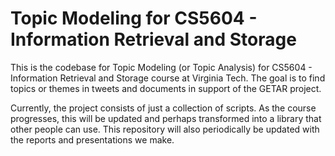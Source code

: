 # Topic Modeling for CS5604 - Information Retrieval and Storage

This is the codebase for Topic Modeling (or Topic Analysis) for CS5604 - Information Retrieval and Storage course at Virginia Tech. The goal is to find topics or themes in tweets and documents in support of the GETAR project.

Currently, the project consists of just a collection of scripts. As the course progresses, this will be updated and perhaps transformed into a library that other people can use. This repository will also periodically be updated with the reports and presentations we make.

